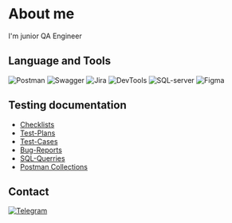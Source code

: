 # About me
I'm junior QA Engineer
## Language and Tools
![Postman](https://img.shields.io/badge/-Postman-000000?style=for-the-&logo=Postman)
![Swagger](https://img.shields.io/badge/-Swagger-000000?style=for-the-&logo=Swagger)
![Jira](https://img.shields.io/badge/-Jira-000000?style=for-the-&logo=Jira)
![DevTools](https://img.shields.io/badge/-DevTools-000000?style=for-the-&logo=googleChrome)
![SQL-server](https://img.shields.io/badge/-SQL_server-000000)
![Figma](https://img.shields.io/badge/-Figma-000000?style=for-the-&logo=Figma)

## Testing documentation
* [Checklists](https://github.com/soprettysnow/Check-list)
* [Test-Plans](https://github.com/soprettysnow/Test-Plans)
* [Test-Cases](https://github.com/soprettysnow/Test-Cases)
* [Bug-Reports](https://github.com/soprettysnow/Bug-Reports)
* [SQL-Querries]()
* [Postman Collections](https://github.com/soprettysnow/Postman-collections)

## Contact

[![Telegram](https://img.shields.io/badge/-Telegram-000000?style=for-the-&logo=Telegram)](https://t.me/soprettysnow)



